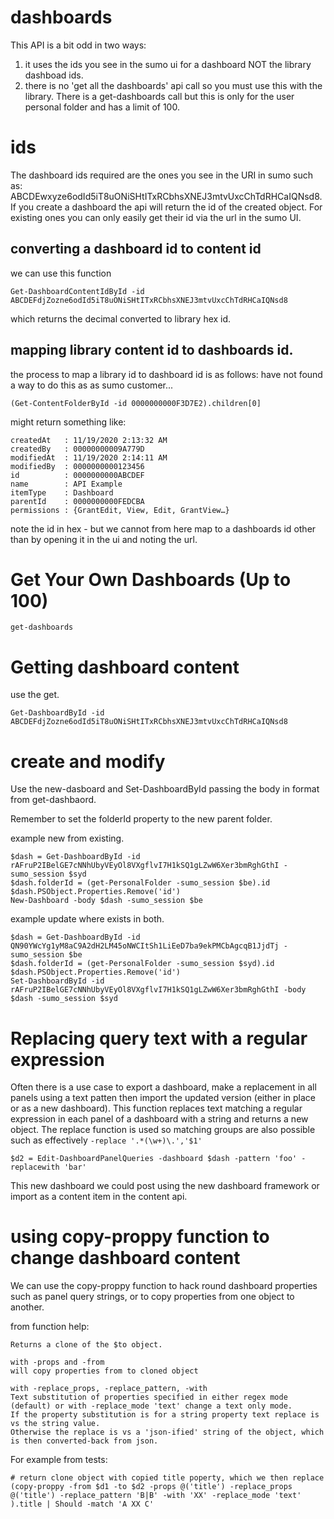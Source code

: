 # dashboards
This API is a bit odd in two ways:
1. it uses the ids you see in the sumo ui for a dashboard NOT the library dashboad ids.
2. there is no 'get all the dashboards' api call so you must use this with the library. There is a get-dashboards call but this is only for the user personal folder and has a limit of 100.

# ids
The dashboard ids required are the ones you see in the URI in sumo such as: ABCDEwxyze6odId5iT8uONiSHtITxRCbhsXNEJ3mtvUxcChTdRHCaIQNsd8.
If you create a dashboard the api will return the id of the created object. 
For existing ones you can only easily get their id via the url in the sumo UI.

## converting a dashboard id to content id
we can use this function

```
Get-DashboardContentIdById -id ABCDEFdjZozne6odId5iT8uONiSHtITxRCbhsXNEJ3mtvUxcChTdRHCaIQNsd8
```
which returns the decimal converted to library hex id.

## mapping library content id to dashboards id.
the process to map a library id to dashboard id is as follows:
have not found a way to do this as as sumo customer...

```
(Get-ContentFolderById -id 0000000000F3D7E2).children[0]
````

might return something like:
```
createdAt   : 11/19/2020 2:13:32 AM                                                                                                                                         
createdBy   : 00000000009A779D                                                                                                                                              modifiedAt  : 11/19/2020 2:14:11 AM                                                                                                                                         
modifiedBy  : 0000000000123456
id          : 0000000000ABCDEF
name        : API Example
itemType    : Dashboard
parentId    : 0000000000FEDCBA
permissions : {GrantEdit, View, Edit, GrantView…}
```
note the id in hex - but we cannot from here map to a dashboards id other than by opening it in the ui and noting the url.

# Get Your Own Dashboards (Up to 100)
```
get-dashboards
```

# Getting dashboard content
use the get. 
```
Get-DashboardById -id ABCDEFdjZozne6odId5iT8uONiSHtITxRCbhsXNEJ3mtvUxcChTdRHCaIQNsd8
```

# create and modify
Use the new-dasboard and Set-DashboardById passing the body in format from get-dashbaord.

Remember to set the folderId property to the new parent folder.

example new from existing.
```
$dash = Get-DashboardById -id rAFruP2IBelGE7cNNhUbyVEyOl8VXgflvI7H1kSQ1gLZwW6Xer3bmRghGthI -sumo_session $syd
$dash.folderId = (get-PersonalFolder -sumo_session $be).id  
$dash.PSObject.Properties.Remove('id') 
New-Dashboard -body $dash -sumo_session $be  
```

example update where exists in both.
```
$dash = Get-DashboardById -id QN90YWcYg1yM8aC9A2dH2LM45oNWCItSh1LiEeD7ba9ekPMCbAgcqB1JjdTj -sumo_session $be  
$dash.folderId = (get-PersonalFolder -sumo_session $syd).id 
$dash.PSObject.Properties.Remove('id') 
Set-DashboardById -id rAFruP2IBelGE7cNNhUbyVEyOl8VXgflvI7H1kSQ1gLZwW6Xer3bmRghGthI -body $dash -sumo_session $syd  
```

# Replacing query text with a regular expression
Often there is a use case to export a dashboard, make a replacement in all panels using a text patten then import the updated version (either in place or as a new dashboard).
This function replaces text matching a regular expression in each panel of a dashboard with a string and returns a new object.
The replace function is used so matching groups are also possible such as effectively ```-replace '.*(\w+)\.','$1'```

```
$d2 = Edit-DashboardPanelQueries -dashboard $dash -pattern 'foo' -replacewith 'bar' 
```
This new dashboard we could post using the new dashboard framework or import as a content item in the content api.

# using copy-proppy function to change dashboard content
We can use the copy-proppy function to hack round dashboard properties such as panel query strings, or to copy properties from one object to another.

from function help:
```
Returns a clone of the $to object.

with -props and -from 
will copy properties from to cloned object

with -replace_props, -replace_pattern, -with 
Text substitution of properties specified in either regex mode (default) or with -replace_mode 'text' change a text only mode.
If the property substitution is for a string property text replace is vs the string value.
Otherwise the replace is vs a 'json-ified' string of the object, which is then converted-back from json.
```

For example from tests:
```
# return clone object with copied title poperty, which we then replace
(copy-proppy -from $d1 -to $d2 -props @('title') -replace_props @('title') -replace_pattern 'B|B' -with 'XX' -replace_mode 'text' ).title | Should -match 'A XX C'
```

